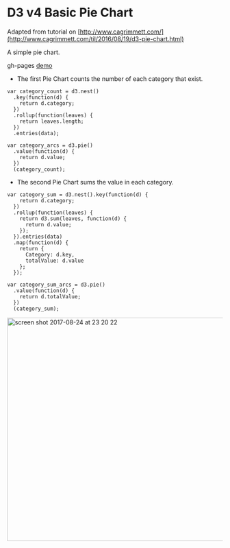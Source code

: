 # D3 v4 Basic Pie Chart

Adapted from tutorial on [http://www.cagrimmett.com/](http://www.cagrimmett.com/til/2016/08/19/d3-pie-chart.html)

A simple pie chart.

gh-pages [demo](https://shanegibney.github.io/d3-v4-Basic-Pie-Chart/)

* The first Pie Chart counts the number of each category that exist.

```
var category_count = d3.nest()
  .key(function(d) {
    return d.category;
  })
  .rollup(function(leaves) {
    return leaves.length;
  })
  .entries(data);

var category_arcs = d3.pie()
  .value(function(d) {
    return d.value;
  })
  (category_count);
```

* The second Pie Chart sums the value in each category.

```
var category_sum = d3.nest().key(function(d) {
    return d.category;
  })
  .rollup(function(leaves) {
    return d3.sum(leaves, function(d) {
      return d.value;
    });
  }).entries(data)
  .map(function(d) {
    return {
      Category: d.key,
      totalValue: d.value
    };
  });

var category_sum_arcs = d3.pie()
  .value(function(d) {
    return d.totalValue;
  })
  (category_sum);
```

<img width="521" alt="screen shot 2017-08-24 at 23 20 22" src="https://user-images.githubusercontent.com/17167992/29691429-e783420e-8922-11e7-97c5-510196749766.png">
